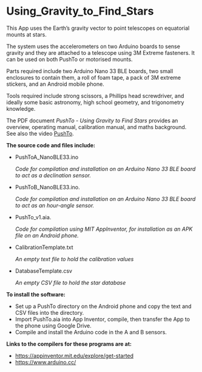 # Using_Gravity_to_Find_Stars

This App uses the Earth’s gravity vector to point telescopes on equatorial mounts at stars.

The system uses the accelerometers on two Arduino boards to sense gravity and they are attached to a telescope using 3M Extreme fasteners. It can be used on both PushTo or motorised mounts.

Parts required include two Arduino Nano 33 BLE boards, two small enclosures to contain them, a roll of foam tape, a pack of 3M extreme stickers, and an Android mobile phone.

Tools required include strong scissors, a Phillips head screwdriver, and ideally some basic astronomy, high school geometry, and trigonometry knowledge.

The PDF document *PushTo - Using Gravity to Find Stars* provides an overview, operating manual, calibration manual, and maths background. See also the video [PushTo](https://youtu.be/jDFmWMqel0E).

**The source code and files include:**

- PushToA_NanoBLE33.ino

  *Code for compilation and installation on an Arduino Nano 33 BLE board to act as a declination sensor.*
- PushToB_NanoBLE33.ino.

  *Code for compilation and installation on an Arduino Nano 33 BLE board  to act as an hour-angle sensor.*
- PushTo_v1.aia.

  *Code for compilation using MIT AppInventor, for installation as an APK file on an Android phone.*
- CalibrationTemplate.txt

  *An empty text file to hold the calibration values*
- DatabaseTemplate.csv

  *An empty CSV file to hold the star database*

**To install the software:**
  - Set up a PushTo directory on the Android phone and copy the text and CSV files into the directory.
  - Import PushTo.aia into App Inventor, compile, then transfer the App to the phone using Google Drive.
  - Compile and install the Arduino code in the A and B sensors.
  
**Links to the compilers for these programs are at:**
  - https://appinventor.mit.edu/explore/get-started
  - https://www.arduino.cc/

